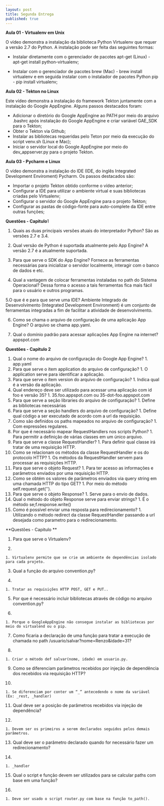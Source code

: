 ```yaml
---
layout: post
title: Segunda Entrega
published: true
---
```


**Aula 01 - Virtualenv em Unix**


O vídeo demonstra a instalação da biblioteca Python Virtualenv que requer a versão 2.7 do Python. A instalação pode ser feita das seguintes formas:


   * Instalar diretamente com o gerenciador de pacotes apt-get (Linux) - apt-get install python-virtualenv;

   * Instalar com o gerenciador de pacotes brew (Mac) - brew install virtualenv e em seguida instalar com o instalador de pacotes Python pip - pip install virtualenv; 




**Aula 02 - Tekton no Linux**

Este vídeo demonstra a instalação do framework Tekton juntamente com a instalação do Google AppEngine. Alguns passos destacados foram:



   * Adicionar o diretório do Google AppEngine ao PATH por meio do arquivo .bashrc após instalação do Google AppEngine e criar variável GAE_SDK para o Tekton;
   * Obter o Tekton via Github;
   * Instalar as bibliotecas requeridas pelo Teton por meio da execução do script venv.sh (Linux e Mac);
   * Iniciar o servidor local do Google AppEngine por meio do dev_appserver.py para o projeto Tekton.





**Aula 03 - Pycharm e Linux**


O vídeo demonstra a instalação do IDE (IDE, do inglês Integrated Development Enviroment) Pycharm. Os passos destacados são:


   * Importar o projeto Tekton obtido conforme o vídeo anterior;
   * Configurar a IDE para utilizar o ambiente virtual e suas bibliotecas criadas pelo Virtualenv;
   * Configurar o servidor do Google AppEngine para o projeto Tekton;
   * Configurar as pastas de código-fonte para auto-complete da IDE entre outras funções;





**Questões - Capitulo**1



1. Quais as duas principais versões atuais do interpretador Python?
São as versões 2.7 e 3.4.


2. Qual versão de Python é suportada atualmente pelo App Engine?
A versão 2.7 é a atualmente suportada.

3. Para que serve o SDK do App Engine?
Fornece as ferramentas necessárias para inicializar o servidor localmente, interagir com o banco de dados e etc.


4. Qual a vantagem de colocar  ferramentas instaladas no path do Sistema Operacional? 
Dessa forma o acesso a tais ferramentas fica mais fácil para o usuário e outros programas.


5.O que é e para que serve uma IDE?
     Ambiente Integrado de Desenvolvimento (Integrated Development Environment) é um conjunto de ferramentas integradas a fim de facilitar a atividade de desenvolvimento.


6. Como se chama o arquivo de configuração de uma aplicação App Engine?
O arquivo se chama app.yaml.


 7. Qual o domínio padrão para acessar aplicações App Engine na internet?
appspot.com



**Questões - Capitulo 2**

  1. Qual o nome do arquivo de configuração do Google App Engine?
    1. app.yaml
  3. Para que serve o item application do arquivo de configuração?
    1. O application serve para identificar a aplicação.
  5. Para que serve o item version do arquivo de configuração?
    1. Indica qual é a versão da aplicação.
  7. Qual endereço deve ser utilizado para acessar uma aplicação com id foo e versão 35?
    1. 35.foo.appspot.com ou 35-dot-foo.appspot.com
  9. Para que serve a seção libraries do arquivo de configuração?
    1. Define as bibliotecas necessárias
  11. Para que serve a seção handlers do arquivo de configuração?
    1. Define qual código a ser executado de acordo com a url da requisição.
  13. Como são definidos os paths mapeados no arquivo de configuração?
    1. Com expressões regulares.
  15. Por que é necessário mapear RequestHandlers nos scripts Python?
    1. Para permitir a definição de várias classes em um único arquivo.
  17. Para que serve a classe RequestHandler?
    1. Para definir qual classe irá tratar de uma requisição HTTP.
  19. Como se relacionam os métodos da classe RequestHandler e os do protocolo HTTP?
    1. Os métodos da RequestHandler servem para processar as requisições HTTP.
  21. Para que serve o objeto Request?
    1. Para ter acesso as informações e parâmetros enviados por uma requisição HTTP.
  23. Como se obtém os valores de parâmetros enviados via query string em uma chamada HTTP do tipo GET?
    1. Por meio do método self.request.get('<nome do parametro>’).
  25. Para que serve o objeto Response?
    1. Serve para o envio de dados.
  27. Qual o método do objeto Response serve para enviar strings?
    1. É o método se;f.response.write()
  29. Como é possível enviar uma resposta para redirecionamento?
    1. Utilizando o método redirect da classe RequestHandler passando a url desejada como parametro para o redirecionamento.


**Questões - Capitulo **


  1. Para que serve o Virtualenv?

  2. 
    1. Virtualenv permite que se crie um ambiente de dependências isolado para cada projeto.
  3. Qual a função do arquivo convention.py?

  4. 
    1. Tratar as requisições HTTP POST, GET e PUT..
  5. Por que é necessário incluir bibliotecas através de código no arquivo convention.py?

  6. 
    1. Porque o GoogleAppEngine não consegue instalar as bibliotecas por meio do virtualend ou o pip.
  7. Como ficaria a declaração de uma função para tratar a execução de chamada no path /usuario/salvar?nome=Renzo&idade=31?

  8. 
    1. Criar o método def salvar(nome, idade) em usuario.py.

  9. Como se diferenciam parâmetros recebidos por injeção de dependência dos recebidos via requisição HTTP?

  10. 
    1. Se diferenciam por conter um “_” antecedendo o nome da variável (Ex: _rest, _handler)
  11. Qual deve ser a posição de parâmetros recebidos via injeção de dependência?

  12. 
    1. Devem ser os primeiros a serem declarados seguidos pelos demais parâmetros.
  13. Qual deve ser o parâmetro declarado quando for necessário fazer um redirecionamento?

  14. 
    1. _handler
  15. Qual o script e função devem ser utilizados para se calcular paths com base em uma função?

  16. 
    1. Deve ser usado o script router.py com base na função to_path().